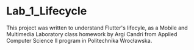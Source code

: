 # Lab_1_Lifecycle

This project was written to understand Flutter's lifecyle, as a Mobile and Multimedia Laboratory class homework by Argi Candri from Applied Computer Science II program in Politechnika Wrocławska.
